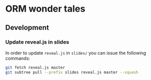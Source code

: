 # ORM wonder tales

## Development

### Update reveal.js in slides

In order to update `reveal.js` in `slides/` you can issue the following
commands:

```bash
git fetch reveal.js master
git subtree pull --prefix slides reveal.js master --squash
```
